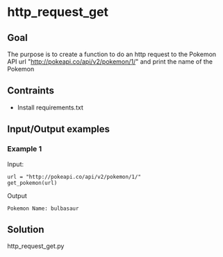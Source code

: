 # http_request_get

## Goal
The purpose is to create a function to do an http request to the Pokemon API url
"http://pokeapi.co/api/v2/pokemon/1/" and print the name of the Pokemon

## Contraints
- Install requirements.txt

## Input/Output examples

### Example 1

Input:
    
    url = "http://pokeapi.co/api/v2/pokemon/1/"
    get_pokemon(url)

Output

    Pokemon Name: bulbasaur



## Solution

http_request_get.py

